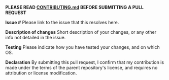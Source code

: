 **PLEASE READ [CONTRIBUTING.md](https://github.com/aferrando-tid/behave-vsc-tid/blob/main/CONTRIBUTING.md) BEFORE SUBMITTING A PULL REQUEST**

**Issue #**
Please link to the issue that this resolves here.

**Description of changes**
Short description of your changes, or any other info not detailed in the issue.

**Testing**
Please indicate how you have tested your changes, and on which OS.

**Declaration**
By submitting this pull request, I confirm that my contribution is made under the terms of the parent repository's license, and requires no attribution or license modification.
